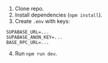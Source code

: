1. Clone repo.
2. Install dependencies (`npm install`).
3. Create `.env` with keys:
```
SUPABASE_URL=...
SUPABASE_ANON_KEY=...
BASE_RPC_URL=...
```
4. Run `npm run dev`.